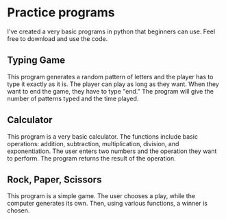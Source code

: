 # Practice programs

I've created a very basic programs in python that beginners can use. Feel free to download and use the code.

## Typing Game

This program generates a random pattern of letters and the player has to type it exactly as it is. The player can play as long as they want. When they want to end the game, they have to type "end." The program will give the number of patterns typed and the time played.

## Calculator

This program is a very basic calculator. The functions include basic operations: addition, subtraction, multiplication, division, and exponentiation. The user enters two numbers and the operation they want to perform. The program returns the result of the operation.

## Rock, Paper, Scissors

This program is a simple game. The user chooses a play, while the computer generates its own. Then, using various functions, a winner is chosen.
